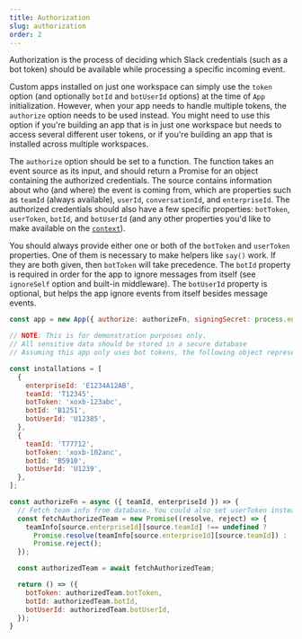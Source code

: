 ```yaml
---
title: Authorization
slug: authorization
order: 2
---
```


<div class="section-content">
Authorization is the process of deciding which Slack credentials (such as a bot token) should be available while processing a specific incoming event.

Custom apps installed on just one workspace can simply use the `token` option (and optionally `botId` and `botUserId` options) at the time of `App` initialization. However, when your app needs to handle multiple tokens, the `authorize` option needs to be used instead. You might need to use this option if you're building an app that is in just one workspace but needs to access several different user tokens, or if you're building an app that is installed across multiple workspaces.

The `authorize` option should be set to a function. The function takes an event source as its input, and should return a Promise for an object containing the authorized credentials. The source contains information about who (and where) the event is coming from, which are properties such as `teamId` (always available), `userId`, `conversationId`, and `enterpriseId`. The authorized credentials should also have a few specific properties: `botToken`, `userToken`, `botId`, and `botUserId` (and any other properties you'd like to make available on the [`context`](#context)).

You should always provide either one or both of the `botToken` and `userToken` properties. One of them is necessary to make helpers like `say()` work. If they are both given, then `botToken` will take precedence. The `botId` property is required in order for the app to ignore messages from itself (see `ignoreSelf` option and built-in middleware). The `botUserId` property is optional, but helps the app ignore events from itself besides message events.
</div>

```javascript
const app = new App({ authorize: authorizeFn, signingSecret: process.env.SLACK_SIGNING_SECRET });

// NOTE: This is for demonstration purposes only.
// All sensitive data should be stored in a secure database
// Assuming this app only uses bot tokens, the following object represents a model for storing the credentials as the app is installed into multiple workspaces.

const installations = [
  {
    enterpriseId: 'E1234A12AB',
    teamId: 'T12345',
    botToken: 'xoxb-123abc',
    botId: 'B1251',
    botUserId: 'U12385',
  },
  {
    teamId: 'T77712',
    botToken: 'xoxb-102anc',
    botId: 'B5910',
    botUserId: 'U1239',
  },
];

const authorizeFn = async ({ teamId, enterpriseId }) => {
  // Fetch team info from database. You could also set userToken instead.
  const fetchAuthorizedTeam = new Promise((resolve, reject) => {
    teamInfo[source.enterpriseId][source.teamId] !== undefined ?
      Promise.resolve(teamInfo[source.enterpriseId][source.teamId]) :
      Promise.reject();
  });

  const authorizedTeam = await fetchAuthorizedTeam;

  return () => ({
    botToken: authorizedTeam.botToken,
    botId: authorizedTeam.botId,
    botUserId: authorizedTeam.botUserId,
  });
}
```